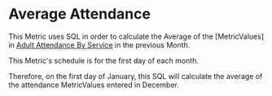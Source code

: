 # Average Attendance
This Metric uses SQL in order to calculate the Average of the [MetricValues] in [Adult Attendance By Service]() in the previous Month.

This Metric's schedule is for the first day of each month.

Therefore, on the first day of January, this SQL will calculate the average of the attendance MetricValues entered in December.